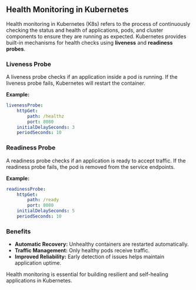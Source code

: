 ## Health Monitoring in Kubernetes

Health monitoring in Kubernetes (K8s) refers to the process of continuously checking the status and health of applications, pods, and cluster components to ensure they are running as expected. Kubernetes provides built-in mechanisms for health checks using **liveness** and **readiness probes**.

### Liveness Probe

A liveness probe checks if an application inside a pod is running. If the liveness probe fails, Kubernetes will restart the container.

**Example:**

```yaml
livenessProbe:
    httpGet:
        path: /healthz
        port: 8080
    initialDelaySeconds: 3
    periodSeconds: 10
```

### Readiness Probe

A readiness probe checks if an application is ready to accept traffic. If the readiness probe fails, the pod is removed from the service endpoints.

**Example:**

```yaml
readinessProbe:
    httpGet:
        path: /ready
        port: 8080
    initialDelaySeconds: 5
    periodSeconds: 10
```

### Benefits

- **Automatic Recovery:** Unhealthy containers are restarted automatically.
- **Traffic Management:** Only healthy pods receive traffic.
- **Improved Reliability:** Early detection of issues helps maintain application uptime.

Health monitoring is essential for building resilient and self-healing applications in Kubernetes.